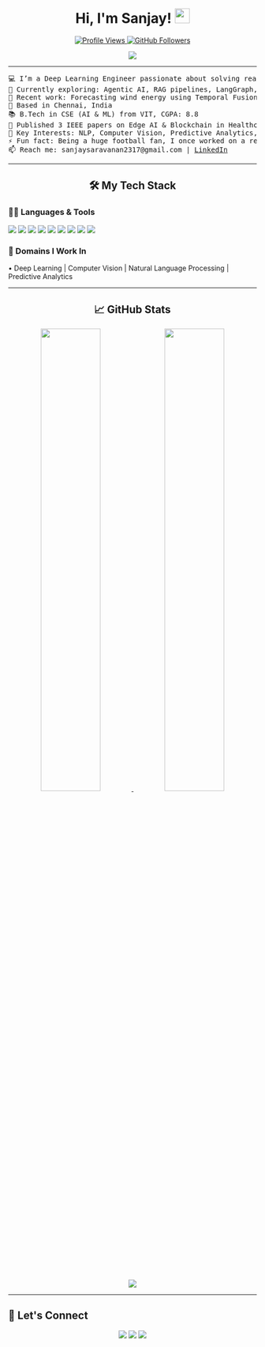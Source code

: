 
<h1 align="center">
Hi, I'm Sanjay!
	<a href="https://github.com/sanjay-ks23" target="_self">
		<img src="https://media.giphy.com/media/hvRJCLFzcasrR4ia7z/giphy.gif" width="30">
	</a>
</h1>

<p align="center">
	<a href="https://github.com/sanjay-ks23">
		<img src="https://komarev.com/ghpvc/?username=sanjay-ks23&label=Profile%20views&color=0e75b6&style=flat" alt="Profile Views">
	</a>
	<a href="https://github.com/sanjay-ks23">
		<img src="https://img.shields.io/github/followers/sanjay-ks23?label=Followers&style=flat" alt="GitHub Followers">
	</a>
</p>

<p align="center">
	<a href="https://github.com/sanjay-ks23">
		<img src="https://readme-typing-svg.herokuapp.com?lines=Deep+Learning+Engineer;Edge+AI+Innovator;LLM+Experimenter;Always+Building+Something+New&center=true&width=400&height=45">
	</a>
</p>

<hr>

<pre>
💻 I’m a Deep Learning Engineer passionate about solving real-world problems through intelligent systems.
🌱 Currently exploring: Agentic AI, RAG pipelines, LangGraph, and cloud-edge AI deployment.
🔭 Recent work: Forecasting wind energy using Temporal Fusion Transformers & Monte Carlo simulations.
📍 Based in Chennai, India
📚 B.Tech in CSE (AI & ML) from VIT, CGPA: 8.8
📜 Published 3 IEEE papers on Edge AI & Blockchain in Healthcare
🎯 Key Interests: NLP, Computer Vision, Predictive Analytics, Edge Computing
⚡ Fun fact: Being a huge football fan, I once worked on a result predictor for the fifa World cup 2024 and the model predicted Argentina to be the World Cup winners one month before the inauguration of the competition.
📫 Reach me: sanjaysaravanan2317@gmail.com | <a href="https://linkedin.com/in/sanjayks2317">LinkedIn</a>
</pre>

<hr>

<h2 align="center">🛠️ My Tech Stack</h2>

<h3>👨‍💻 Languages & Tools</h3>
<p>
	<img src="https://img.shields.io/badge/Python-3670A0?style=for-the-badge&logo=python&logoColor=ffdd54"/>
	<img src="https://img.shields.io/badge/TensorFlow-FF6F00?style=for-the-badge&logo=tensorflow&logoColor=white"/>
	<img src="https://img.shields.io/badge/PyTorch-EE4C2C?style=for-the-badge&logo=pytorch&logoColor=white"/>
	<img src="https://img.shields.io/badge/HuggingFace-FFD21F?style=for-the-badge&logo=huggingface&logoColor=black"/>
	<img src="https://img.shields.io/badge/Transformers-000000?style=for-the-badge&logo=huggingface&logoColor=yellow"/>
	<img src="https://img.shields.io/badge/LangChain-006400?style=for-the-badge&logoColor=white"/>
	<img src="https://img.shields.io/badge/MLOps-1f425f?style=for-the-badge&logo=data&amp;logoColor=white"/>
	<img src="https://img.shields.io/badge/Azure-0078D4?style=for-the-badge&logo=azure-devops&logoColor=white"/>
	<img src="https://img.shields.io/badge/GitHub-181717?style=for-the-badge&logo=github&logoColor=white"/>
</p>


<h3>🧠 Domains I Work In</h3>
<p>
	• Deep Learning | Computer Vision | Natural Language Processing | Predictive Analytics <br>
</p>

<hr>

<h2 align="center">📈 GitHub Stats</h2>
<p align="center">
	<a href="https://github.com/sanjay-ks23">
		<img width="49%" src="https://github-readme-stats.vercel.app/api?username=sanjay-ks23&show_icons=true&theme=radical"/>
	</a>
	<a href="https://github.com/sanjay-ks23">
		<img width="49%" src="https://github-readme-streak-stats.herokuapp.com/?user=sanjay-ks23&theme=radical"/>
	</a>
</p>

<p align="center">
	<img src="https://github-readme-stats.vercel.app/api/top-langs/?username=sanjay-ks23&layout=compact&langs_count=8&theme=radical"/>
</p>

<hr>

<h2>🤝 Let's Connect</h2>
<p align="center">
	<a href="mailto:sanjaysaravanan2317@gmail.com"><img src="https://img.shields.io/badge/gmail-D14836?style=for-the-badge&logo=gmail&logoColor=white"/></a>
	<a href="https://linkedin.com/in/sanjayks2317"><img src="https://img.shields.io/badge/linkedin-0A66C2?style=for-the-badge&logo=linkedin&logoColor=white"/></a>
	<a href="https://github.com/sanjay-ks23"><img src="https://img.shields.io/badge/github-181717?style=for-the-badge&logo=github&logoColor=white"/></a>
</p>
